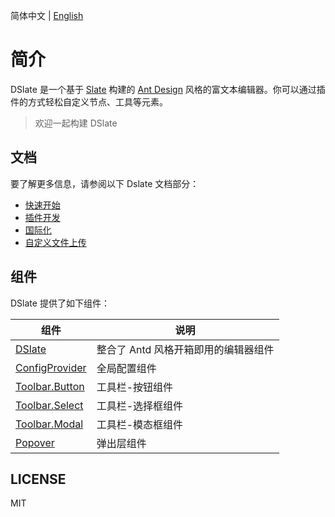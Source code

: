 简体中文 | [English](./README.en-US.md)

# 简介

DSlate 是一个基于 [Slate](https://github.com/ianstormtaylor/slate) 构建的 [Ant Design](https://github.com/ant-design/ant-design/) 风格的富文本编辑器。你可以通过插件的方式轻松自定义节点、工具等元素。

> 欢迎一起构建 DSlate

## 文档

要了解更多信息，请参阅以下 Dslate 文档部分：

- [快速开始](https://rojer95.github.io/dslate/#/docs/getting-started)
- [插件开发](https://rojer95.github.io/dslate/#/docs/plugin)
- [国际化](https://rojer95.github.io/dslate/#/docs/locale)
- [自定义文件上传](https://rojer95.github.io/dslate/#/docs/upload)

## 组件

DSlate 提供了如下组件：

| 组件 | 说明 |
| --- | --- |
| [DSlate](https://rojer95.github.io/dslate/#/components/dslate) | 整合了 Antd 风格开箱即用的编辑器组件 |
| [ConfigProvider](https://rojer95.github.io/dslate/#/components/config) | 全局配置组件 |
| [Toolbar.Button](https://rojer95.github.io/dslate/#/components/toolbar/toolbar-button) | 工具栏-按钮组件 |
| [Toolbar.Select](https://rojer95.github.io/dslate/#/components/toolbar/toolbar-select) | 工具栏-选择框组件 |
| [Toolbar.Modal](https://rojer95.github.io/dslate/#/components/toolbar/toolbar-modal) | 工具栏-模态框组件 |
| [Popover](https://rojer95.github.io/dslate/#/components/popover) | 弹出层组件 |

## LICENSE

MIT
